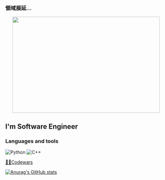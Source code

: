 ### 領域展延...


<p align="center">

  <img width="460" height="300" src="https://github.com/mellgit/mellgit/blob/main/assets/sukuna.gif">

</p>


## I'm Software Engineer

### Languages and tools
![Python](https://img.shields.io/badge/-Python-2D283E?style=for-the-badge&logo=python)
![C++](https://img.shields.io/badge/-C++-2D283E?style=for-the-badge&logo=C%2b%2b)

<!-- ![Альтернативный текст](https://github.com/mellgit/mellgit/blob/main/assets/hacker.png) -->

[👨‍💻Codewars](https://www.codewars.com/users/mellgit)

[![Anurag's GitHub stats](https://github-readme-stats.vercel.app/api?username=mellgit&show_icons=true)
](https://github.com/anuraghazra/github-readme-stats)



